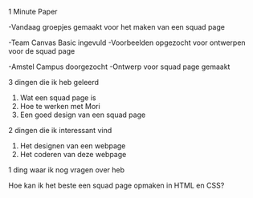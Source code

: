 1 Minute Paper

-Vandaag groepjes gemaakt voor het maken van een squad page 

-Team Canvas Basic ingevuld -Voorbeelden opgezocht voor ontwerpen voor de squad page 

-Amstel Campus doorgezocht -Ontwerp voor squad page gemaakt

3 dingen die ik heb geleerd

1. Wat een squad page is
2. Hoe te werken met Mori
3. Een goed design van een squad page

2 dingen die ik interessant vind

1. Het designen van een webpage
2. Het coderen van deze webpage

1 ding waar ik nog vragen over heb

Hoe kan ik het beste een squad page opmaken in HTML en CSS?